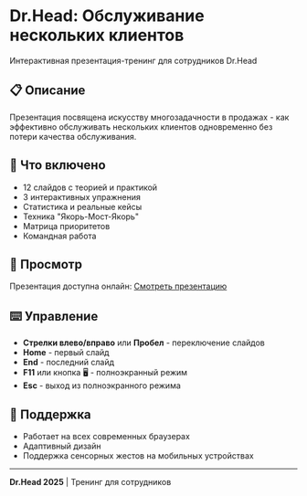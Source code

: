 # Dr.Head: Обслуживание нескольких клиентов

Интерактивная презентация-тренинг для сотрудников Dr.Head

## 📋 Описание

Презентация посвящена искусству многозадачности в продажах - как эффективно обслуживать нескольких клиентов одновременно без потери качества обслуживания.

## 🎯 Что включено

- 12 слайдов с теорией и практикой
- 3 интерактивных упражнения
- Статистика и реальные кейсы
- Техника "Якорь-Мост-Якорь"
- Матрица приоритетов
- Командная работа

## 🚀 Просмотр

Презентация доступна онлайн: [Смотреть презентацию](https://artemperekrestov777-lab.github.io/drhead-multitasking/)

## ⌨️ Управление

- **Стрелки влево/вправо** или **Пробел** - переключение слайдов
- **Home** - первый слайд
- **End** - последний слайд
- **F11** или кнопка 🖥️ - полноэкранный режим
- **Esc** - выход из полноэкранного режима

## 📱 Поддержка

- Работает на всех современных браузерах
- Адаптивный дизайн
- Поддержка сенсорных жестов на мобильных устройствах

---

**Dr.Head 2025** | Тренинг для сотрудников
